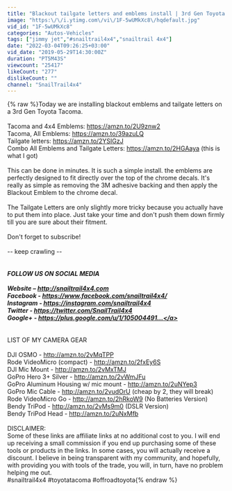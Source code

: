 ```yaml
---
title: "Blackout tailgate letters and emblems install | 3rd Gen Toyota Tacoma"
image: "https:\/\/i.ytimg.com\/vi\/1F-5wUMkXc8\/hqdefault.jpg"
vid_id: "1F-5wUMkXc8"
categories: "Autos-Vehicles"
tags: ["jimmy jet","#snailtrail4x4","snailtrail 4x4"]
date: "2022-03-04T09:26:25+03:00"
vid_date: "2019-05-29T14:30:00Z"
duration: "PT5M43S"
viewcount: "25417"
likeCount: "277"
dislikeCount: ""
channel: "SnailTrail4x4"
---
```

{% raw %}Today we are installing blackout emblems and tailgate letters on a 3rd Gen Toyota Tacoma. <br /><br />Tacoma and 4x4 Emblems: <a rel="nofollow" target="blank" href="https://amzn.to/2U9znw2">https://amzn.to/2U9znw2</a><br />Tacoma, All Emblems: <a rel="nofollow" target="blank" href="https://amzn.to/39azuLQ">https://amzn.to/39azuLQ</a><br />Tailgate letters: <a rel="nofollow" target="blank" href="https://amzn.to/2YSIGzJ">https://amzn.to/2YSIGzJ</a><br />Combo All Emblems and Tailgate Letters: <a rel="nofollow" target="blank" href="https://amzn.to/2HGAaya">https://amzn.to/2HGAaya</a> (this is what I got)<br /><br />This can be done in minutes. It is such a simple install. the emblems are perfectly designed to fit directly over the top of the chrome decals. It's really as simple as removing the 3M adhesive backing and then apply the Blackout Emblem to the chrome decal. <br /><br />The Tailgate Letters are only slightly more tricky because you actually have to put them into place. Just take your time and don't push them down firmly till you are sure about their fitment. <br /><br />Don't forget to subscribe!<br /><br />-- keep crawling --<br /><br />*******************************<br />FOLLOW US ON SOCIAL MEDIA<br /><br />Website – <a rel="nofollow" target="blank" href="http://snailtrail4x4.com">http://snailtrail4x4.com</a><br />Facebook - <a rel="nofollow" target="blank" href="https://www.facebook.com/snailtrail4x4/">https://www.facebook.com/snailtrail4x4/</a><br />Instagram - <a rel="nofollow" target="blank" href="https://instagram.com/snailtrail4x4">https://instagram.com/snailtrail4x4</a><br />Twitter - <a rel="nofollow" target="blank" href="https://twitter.com/SnailTrail4x4">https://twitter.com/SnailTrail4x4</a><br />Google+ - <a rel="nofollow" target="blank" href="https://plus.google.com/u/1/105004491...">https://plus.google.com/u/1/105004491...</a><br /><br />*******************************<br />LIST OF MY CAMERA GEAR<br /><br />DJI OSMO - <a rel="nofollow" target="blank" href="http://amzn.to/2vMqTPP">http://amzn.to/2vMqTPP</a><br />Rode VideoMicro (compact) - <a rel="nofollow" target="blank" href="http://amzn.to/2fxEy6S">http://amzn.to/2fxEy6S</a><br />DJI Mic Mount - <a rel="nofollow" target="blank" href="http://amzn.to/2vMxTMJ">http://amzn.to/2vMxTMJ</a><br />GoPro Hero 3+ Silver - <a rel="nofollow" target="blank" href="http://amzn.to/2vWmJFu">http://amzn.to/2vWmJFu</a><br />GoPro Aluminum Housing w/ mic mount - <a rel="nofollow" target="blank" href="http://amzn.to/2uNYep3">http://amzn.to/2uNYep3</a><br />GoPro Mic Cable - <a rel="nofollow" target="blank" href="http://amzn.to/2vudOrU">http://amzn.to/2vudOrU</a> (cheap by 2, they will break)<br />Rode VideoMicro Go - <a rel="nofollow" target="blank" href="http://amzn.to/2hRkoW9">http://amzn.to/2hRkoW9</a> (No Batteries Version)<br />Bendy TriPod - <a rel="nofollow" target="blank" href="http://amzn.to/2vMs9m0">http://amzn.to/2vMs9m0</a> (DSLR Version)<br />Bendy TriPod Head - <a rel="nofollow" target="blank" href="http://amzn.to/2uNxMfb">http://amzn.to/2uNxMfb</a><br /><br />DISCLAIMER:<br />Some of these links are affiliate links at no additional cost to you. I will end up receiving a small commission if you end up purchasing some of these tools or products in the links. In some cases, you will actually receive a discount. I believe in being transparent with my community, and hopefully, with providing you with tools of the trade, you will, in turn, have no problem helping me out.<br />#snailtrail4x4 #toyotatacoma #offroadtoyota{% endraw %}
